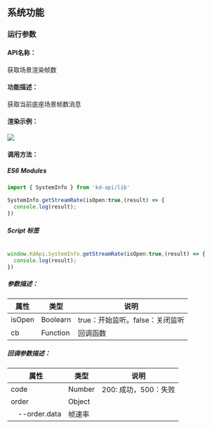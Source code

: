 <!--
 * @Author: 关广强 ggq@jsszkd.com
 * @Date: 2022-04-26 10:41:17
 * @LastEditors: 关广强 ggq@jsszkd.com
 * @LastEditTime: 2022-05-11 10:49:39
 * @FilePath: \KD-API-DOCS\public\md\api\获取场景渲染帧数.md
 * @Description: 这是默认设置,请设置`customMade`, 打开koroFileHeader查看配置 进行设置: https://github.com/OBKoro1/koro1FileHeader/wiki/%E9%85%8D%E7%BD%AE
-->
## 系统功能
### 运行参数

#### API名称：
获取场景渲染帧数

#### 功能描述：
获取当前底座场景帧数消息

#### 渲染示例：
![](../../image/example/获取场景渲染帧数.webp)
#### 调用方法：

##### ES6 Modules
``` javascript
import { SystemInfo } from 'kd-api/lib'

SystemInfo.getStreamRate(isOpen:true,(result) => {
  console.log(result);
})

```

##### Script 标签
``` javascript

window.KdApi.SystemInfo.getStreamRate(isOpen:true,(result) => {
  console.log(result);
})

```

##### 参数描述：
| 属性      | 类型   | 说明                                   |
| --------- | ------ | -------------------------------------- |
| isOpen | Boolearn | true：开始监听。false：关闭监听        |
| cb | Function | 回调函数

##### 回调参数描述：
| 属性      | 类型   | 说明                                   |
| --------- | ------ | -------------------------------------- |
| code | Number | 200: 成功，500：失败        |
| order | Object |
| &emsp;--order.data | 帧速率 |
